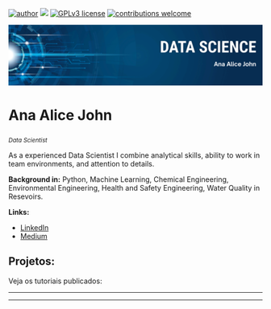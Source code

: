 [![author](https://img.shields.io/badge/author-anaalicejohn-red.svg)](https://www.linkedin.com/in/anaalicejohn) [![](https://img.shields.io/badge/python-3.7+-blue.svg)](https://www.python.org/downloads/release/python-365/) [![GPLv3 license](https://img.shields.io/badge/License-GPLv3-blue.svg)](http://perso.crans.org/besson/LICENSE.html) [![contributions welcome](https://img.shields.io/badge/contributions-welcome-brightgreen.svg?style=flat)](https://github.com/carlosfab/data_science/issues)

<p align="center">
  <img src="https://github.com/anaalicejohn/data_science/blob/main/banner_github.png" >
</p>

# Ana Alice John
<sub>*Data Scientist*</sub>

As a experienced Data Scientist I combine analytical skills, ability to work in team environments, and attention to details. 


**Background in:** Python, Machine Learning, Chemical Engineering, Environmental Engineering, Health and Safety Engineering, Water Quality in Resevoirs.

**Links:**
* [LinkedIn](https://www.linkedin.com/in/anaalicejohn)
* [Medium](https://medium.com/@anaalicejohn)


## Projetos:
Veja os tutoriais publicados:

* **
---





